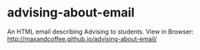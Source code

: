 # advising-about-email
An HTML email describing Advising to students.
View in Browser: http://maxandcoffee.github.io/advising-about-email/
